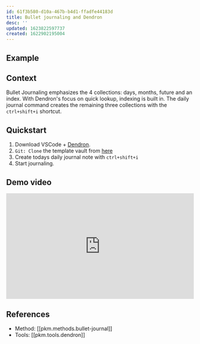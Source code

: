 ```yaml
---
id: 61f3b580-d10a-467b-b4d1-ffadfe44183d
title: Bullet journaling and Dendron
desc: ''
updated: 1623822597737
created: 1622902195004
---
```


## Example


## Context

Bullet Journaling emphasizes the 4 collections: days, months, future and an index. With Dendron's focus on quick lookup, indexing is built in. The daily journal command creates the remaining three collections with the `ctrl+shift+i` shortcut. 

## Quickstart
1. Download VSCode + [Dendron](https://wiki.dendron.so/notes/d95b93bf-5e6f-4dd0-b7d7-c8e29e061876.html). 
2. `Git: Clone` the template vault from [here](https://github.com/dendronhq/bujo-vault)
3. Create todays daily journal note with `ctrl+shift+i`
4. Start journaling.

## Demo video

<div style="position: relative; padding-bottom: 56.25%; height: 0;"><iframe src="https://www.loom.com/embed/de5863520ba84b04a1980ddd317be9a8" frameborder="0" webkitallowfullscreen mozallowfullscreen allowfullscreen style="position: absolute; top: 0; left: 0; width: 100%; height: 100%;"></iframe></div>

## References
- Method: [[pkm.methods.bullet-journal]]
- Tools: [[pkm.tools.dendron]]
